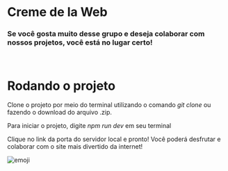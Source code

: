 # Creme de la Web

### Se você **gosta muito desse grupo** e deseja colaborar com nossos projetos, você está no lugar certo!</h3>

<br>

# Rodando o projeto 
Clone o projeto por meio do terminal utilizando o comando *git clone* ou fazendo o download do arquivo .zip.

Para iniciar o projeto, digite _npm run dev_ em seu terminal

Clique no link da porta do servidor local e pronto! Você poderá desfrutar e colaborar com o site mais divertido da internet!

![emoji](https://github.com/Creme-de-la-Dev/creme-de-la-web-v2/assets/63321613/f331afb1-fa33-4439-a57f-9b6d134a2914)
